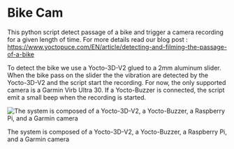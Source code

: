 # Bike Cam

This python script detect passage of a bike and trigger a camera recording for a given length of time. 
For more details read our blog post : https://www.yoctopuce.com/EN/article/detecting-and-filming-the-passage-of-a-bike


To detect the bike we use a Yocto-3D-V2 glued to a 2mm aluminum slider. When the bike pass on the slider the
the vibration are detected by the Yocto-3D-V2 and the script start the recording. For now, the only supported 
camera is a Garmin Virb Ultra 30. If a Yocto-Buzzer is connected, the script emit a small beep when the recording
is started.

![The system is composed of a Yocto-3D-V2, a Yocto-Buzzer, a Raspberry Pi, and a Garmin camera](https://www.yoctopuce.com/pubarchive/2018-09/big_picture_1.png)

The system is composed of a Yocto-3D-V2, a Yocto-Buzzer, a Raspberry Pi, and a Garmin camera
